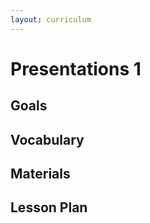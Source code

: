```yaml
---
layout: curriculum
---
```


# Presentations 1

## Goals

## Vocabulary

## Materials

## Lesson Plan

